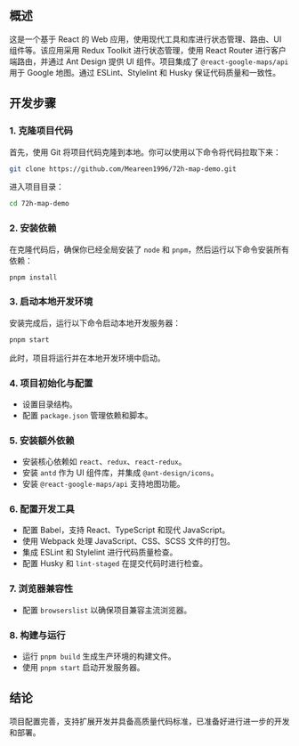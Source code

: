 ## 概述

这是一个基于 React 的 Web 应用，使用现代工具和库进行状态管理、路由、UI 组件等。该应用采用 Redux Toolkit 进行状态管理，使用 React Router 进行客户端路由，并通过 Ant Design 提供 UI 组件。项目集成了 `@react-google-maps/api` 用于 Google 地图。通过 ESLint、Stylelint 和 Husky 保证代码质量和一致性。

## 开发步骤

### 1. 克隆项目代码
首先，使用 Git 将项目代码克隆到本地。你可以使用以下命令将代码拉取下来：

```bash
git clone https://github.com/Meareen1996/72h-map-demo.git
```

进入项目目录：

```bash
cd 72h-map-demo
```

### 2. 安装依赖
在克隆代码后，确保你已经全局安装了 `node` 和 `pnpm`，然后运行以下命令安装所有依赖：

```bash
pnpm install
```

### 3. 启动本地开发环境
安装完成后，运行以下命令启动本地开发服务器：

```bash
pnpm start
```

此时，项目将运行并在本地开发环境中启动。

### 4. 项目初始化与配置
- 设置目录结构。
- 配置 `package.json` 管理依赖和脚本。

### 5. 安装额外依赖
- 安装核心依赖如 `react`、`redux`、`react-redux`。
- 安装 `antd` 作为 UI 组件库，并集成 `@ant-design/icons`。
- 安装 `@react-google-maps/api` 支持地图功能。

### 6. 配置开发工具
- 配置 Babel，支持 React、TypeScript 和现代 JavaScript。
- 使用 Webpack 处理 JavaScript、CSS、SCSS 文件的打包。
- 集成 ESLint 和 Stylelint 进行代码质量检查。
- 配置 Husky 和 `lint-staged` 在提交代码时进行检查。

### 7. 浏览器兼容性
- 配置 `browserslist` 以确保项目兼容主流浏览器。

### 8. 构建与运行
- 运行 `pnpm build` 生成生产环境的构建文件。
- 使用 `pnpm start` 启动开发服务器。

## 结论

项目配置完善，支持扩展开发并具备高质量代码标准，已准备好进行进一步的开发和部署。